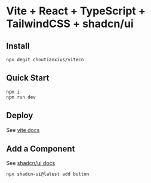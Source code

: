 # Vite + React + TypeScript + TailwindCSS + shadcn/ui

## Install

```
npx degit choutianxius/vitecn
```

## Quick Start

```shell
npm i
npm run dev
```

## Deploy

See [vite docs](https://vitejs.dev/guide/static-deploy.html)

## Add a Component

See [shadcn/ui docs](https://ui.shadcn.com/docs)

```shell
npx shadcn-ui@latest add button
```
